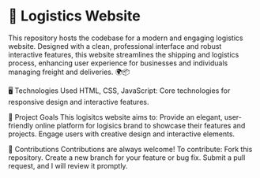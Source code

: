 # 🚚 Logistics Website
This repository hosts the codebase for a modern and engaging logistics website. Designed with a clean, professional interface and robust interactive features, this website streamlines the shipping and logistics process, enhancing user experience for businesses and individuals managing freight and deliveries. 🌍📦

🖥 Technologies Used HTML, CSS, JavaScript: Core technologies for responsive design and interactive features.

🎯 Project Goals This logisitcs website aims to: Provide an elegant, user-friendly online platform for logisics brand to showcase their features and projects. Engage users with creative design and interactive elements.

🤝 Contributions Contributions are always welcome! To contribute: Fork this repository. Create a new branch for your feature or bug fix. Submit a pull request, and I will review it promptly.
